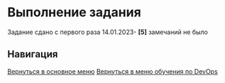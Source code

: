 Выполнение задания
===

Задание сдано с первого раза 14.01.2023- **[5]** замечаний не было

Навигация
---

[Вернуться в основное меню](../../README.md)
[Вернуться в меню обучения по DevOps](../README.md)
